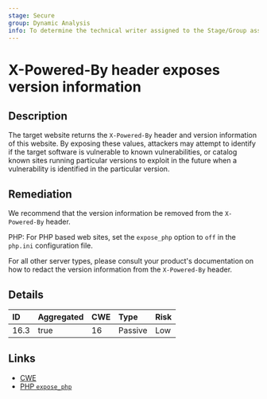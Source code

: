 ```yaml
---
stage: Secure
group: Dynamic Analysis
info: To determine the technical writer assigned to the Stage/Group associated with this page, see https://handbook.gitlab.com/handbook/product/ux/technical-writing/#assignments
---
```


# X-Powered-By header exposes version information

## Description

The target website returns the `X-Powered-By` header and version information of this website. By
exposing these values, attackers may attempt to identify if the target software is vulnerable to known
vulnerabilities, or catalog known sites running particular versions to exploit in the future when a
vulnerability is identified in the particular version.

## Remediation

We recommend that the version information be removed from the `X-Powered-By` header.

PHP:
For PHP based web sites, set the `expose_php` option to `off` in the `php.ini` configuration file.

For all other server types, please consult your product's documentation on how to redact the version
information from the `X-Powered-By` header.

## Details

| ID | Aggregated | CWE | Type | Risk |
|:---|:--------|:--------|:--------|:--------|
| 16.3 | true | 16 | Passive | Low |

## Links

- [CWE](https://cwe.mitre.org/data/definitions/16.html)
- [PHP `expose_php`](https://www.php.net/manual/en/ini.core.php#ini.expose-php)
